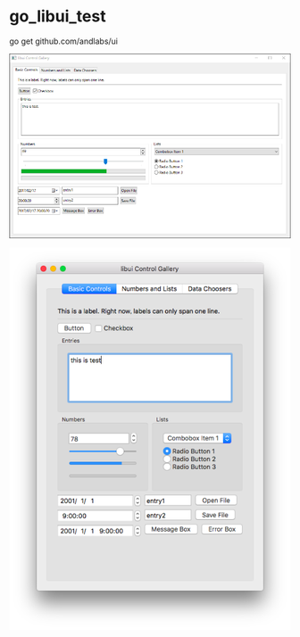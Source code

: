 # go_libui_test
go get github.com/andlabs/ui

![](./libui_control_gallery_win.png)

![](./libui_control_gallery_mac.png)
